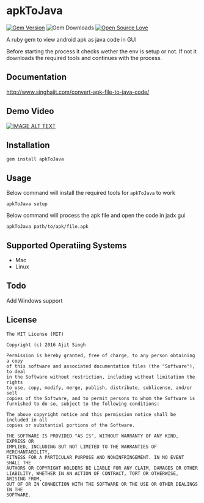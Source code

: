 # apkToJava
[![Gem Version](https://badge.fury.io/rb/apkToJava.svg)](https://badge.fury.io/rb/apkToJava)
![Gem Downloads](http://ruby-gem-downloads-badge.herokuapp.com/apkToJava?type=total)
[![Open Source Love](https://badges.frapsoft.com/os/v1/open-source.svg?v=102)](https://opensource.org/licenses/MIT)

A ruby gem to view android apk as java code in GUI

Before starting the process it checks wether the env is setup or not.
If not it downloads the required tools and continues with the process.

## Documentation
http://www.singhajit.com/convert-apk-file-to-java-code/

## Demo Video
[![IMAGE ALT TEXT](http://img.youtube.com/vi/YDWg-bgsAfc/0.jpg)](https://www.youtube.com/watch?v=YDWg-bgsAfc "Demo")

## Installation

```shell
gem install apkToJava
```

## Usage

Below command will install the required tools for ```apkToJava``` to work

```shell
apkToJava setup
```

Below command will process the apk file and open the code in jadx gui

```shell
apkToJava path/to/apk/file.apk
```

## Supported Operatiing Systems
- Mac
- Linux

## Todo
Add Windows support

## License
```LICENSE
The MIT License (MIT)

Copyright (c) 2016 Ajit Singh

Permission is hereby granted, free of charge, to any person obtaining a copy
of this software and associated documentation files (the "Software"), to deal
in the Software without restriction, including without limitation the rights
to use, copy, modify, merge, publish, distribute, sublicense, and/or sell
copies of the Software, and to permit persons to whom the Software is
furnished to do so, subject to the following conditions:

The above copyright notice and this permission notice shall be included in all
copies or substantial portions of the Software.

THE SOFTWARE IS PROVIDED "AS IS", WITHOUT WARRANTY OF ANY KIND, EXPRESS OR
IMPLIED, INCLUDING BUT NOT LIMITED TO THE WARRANTIES OF MERCHANTABILITY,
FITNESS FOR A PARTICULAR PURPOSE AND NONINFRINGEMENT. IN NO EVENT SHALL THE
AUTHORS OR COPYRIGHT HOLDERS BE LIABLE FOR ANY CLAIM, DAMAGES OR OTHER
LIABILITY, WHETHER IN AN ACTION OF CONTRACT, TORT OR OTHERWISE, ARISING FROM,
OUT OF OR IN CONNECTION WITH THE SOFTWARE OR THE USE OR OTHER DEALINGS IN THE
SOFTWARE.
```
